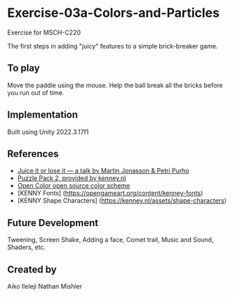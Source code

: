 # Exercise-03a-Colors-and-Particles

Exercise for MSCH-C220

The first steps in adding "juicy" features to a simple brick-breaker game.

## To play

Move the paddle using the mouse. Help the ball break all the bricks before you run out of time.


## Implementation

Built using Unity 2022.3.17f1

## References
 * [Juice it or lose it — a talk by Martin Jonasson & Petri Purho](https://www.youtube.com/watch?v=Fy0aCDmgnxg)
 * [Puzzle Pack 2, provided by kenney.nl](https://kenney.nl/assets/puzzle-pack-2)
 * [Open Color open source color scheme](https://yeun.github.io/open-color/)
 * [KENNY Fonts] (https://opengameart.org/content/kenney-fonts)
 * [KENNY Shape Characters] (https://kenney.nl/assets/shape-characters)
 

## Future Development

Tweening, Screen Shake, Adding a face, Comet trail, Music and Sound, Shaders, etc.

## Created by 
Aiko Ileleji
Nathan Mishler
